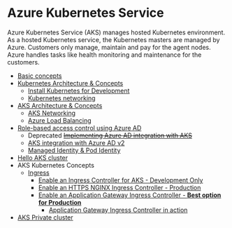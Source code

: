# Azure Kubernetes Service

Azure Kubernetes Service (AKS) manages hosted Kubernetes environment. As a hosted Kubernetes service, the Kubernetes masters are managed by Azure. Customers only manage, maintain and pay for the agent nodes. Azure handles tasks like health monitoring and maintenance for the customers.

* [Basic concepts](https://github.com/abhinabsarkar/k8s-networking/blob/master/concepts/pod-readme.md)
* [Kubernetes Architecture & Concepts](/architecture/k8s-readme.md)
    * [Install Kubernetes for Development](/concepts/k8s-dev-install-readme.md)
    * [Kubernetes networking](https://github.com/abhinabsarkar/k8s-networking/blob/master/concepts/k8s-networking-readme.md)
* [AKS Architecture & Concepts](/architecture/aks-readme.md)
    * [AKS Networking](/architecture/aks-networking-readme.md)
    * [Azure Load Balancing](https://github.com/abhinabsarkar/azure-loadbalancing)
* [Role-based access control using Azure AD](/concepts/aks-rbac-aad-readme.md)
    * Deprecated ~~[Implementing Azure AD integration with AKS](/concepts/aks-aad-integration.md)~~
    * [AKS integration with Azure AD v2](https://docs.microsoft.com/en-us/azure/aks/azure-ad-v2)
    * [Managed Identity & Pod Identity](/architecture/pod-mi-readme.md)
* [Hello AKS cluster](/concepts/hello-aks.md)
* AKS Kubernetes Concepts
    * [Ingress](/concepts/ingress-readme.md)
        * [Enable an Ingress Controller for AKS - Development Only](/concepts/http-application-routing-readme.md)
        * [Enable an HTTPS NGINX Ingress Controller - Production](https://docs.microsoft.com/en-us/azure/aks/ingress-tls)
        * [Enable an Application Gateway Ingress Controller - **Best option for Production**](/architecture/agic-architecture-readme.md)
            * [Application Gateway Ingress Controller in action](/concepts/aks-agic-readme.md)
* [AKS Private cluster](/concepts/aks-private-readme.md)